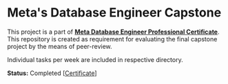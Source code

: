 # Meta's Database Engineer Capstone

This project is a part of **[Meta Database Engineer Professional Certificate](https://www.coursera.org/professional-certificates/meta-database-engineer)**. 
This repository is created as requirement for evaluating the final capstone project by the means of peer-review.

Individual tasks per week are included in respective directory.

**Status:** Completed [[Certificate](https://coursera.org/verify/professional-cert/JNRTRQ76Y5KP)]

